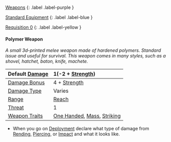 
[Weapons](Game/Weapons-List)
{: .label .label-purple }

[Standard Equipment](Game/Standard-Equipment)
{: .label .label-blue }

[Requisition 0](Game/Deployment#Requisition)
{: .label .label-yellow }
#### Polymer Weapon
*A small 3d-printed melee weapon made of hardened polymers. Standard issue and useful for survival. This weapon comes in many styles, such as a shovel, hatchet, baton, knife, machete.*

| Default [Damage](Core/Weapons#Calculating%20Damage) | 1(-2 + [Strength](Game/Core/Strength)) |
| :--- | :--- |
| [Damage Bonus](Game/Core/Weapons#Damage%20Bonus) | 4 + [Strength](Game/Core/Strength) |
| [Damage Type](Core/Weapons#Damage%20Type) | Varies |
| [Range](Core/Weapons#Range) | [Reach](Game/Core/Movement#Reach) |
| [Threat](Core/Weapons#Threat) | 1 |
| [Weapon Traits](Core/Weapon-Traits) | [One Handed](Game/Core/Blocks/One-Handed), [Mass](Game/Core/Blocks/Mass), [Striking](Game/Core/Blocks/Striking) |

* When you go on [Deployment](Game/Deployment) declare what type of damage from [Rending](Game/Core/Injury#Rending), [Piercing](Game/Core/Injury#Piercing), or [Impact](Game/Core/Injury#Impact) and what it looks like.

